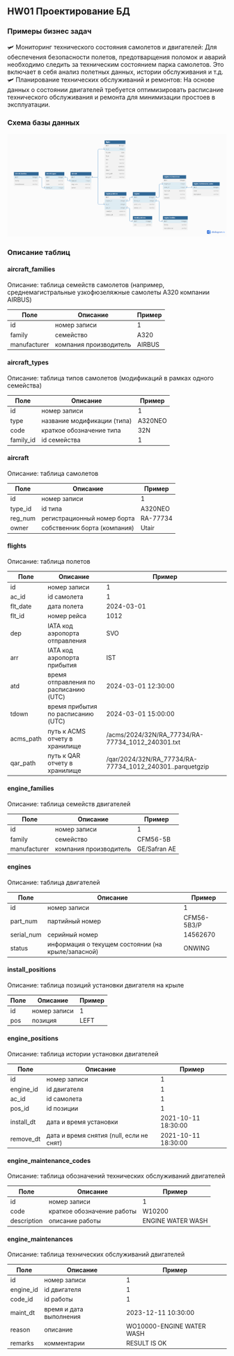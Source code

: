 ## HW01 Проектирование БД

### Примеры бизнес задач
🛩️ Мониторинг технического состояния самолетов и двигателей:
Для обеспечения безопасности полетов, предотварщения поломок и аварий необходимо следить за техническим состоянием парка самолетов. Это включает в себя анализ полетных данных, истории обслуживания и т.д.
🛩️ Планирование технических обслуживаний и ремонтов:
На основе данных о состоянии двигателей требуется оптимизировать расписание технического обслуживания и ремонта для минимизации простоев в эксплуатации.

### Схема базы данных
![Схема базы данных](hw01/images/db.png)

### Описание таблиц
#### aircraft_families
Описание: таблица семейств самолетов (например, среднемагистральные узкофюзеляжные самолеты A320 компании AIRBUS)

| Поле         | Описание               | Пример |
|--------------|------------------------|--------|
| id           | номер записи           | 1      |
| family       | семейство              | A320   |
| manufacturer | компания производитель | AIRBUS |

#### aircraft_types
Описание: таблица типов самолетов (модификаций в рамках одного семейства)

| Поле      | Описание                    | Пример  |
|-----------|-----------------------------|---------|
| id        | номер записи                | 1       |
| type      | название модификации (типа) | A320NEO |
| code      | краткое обозначение типа    | 32N     |
| family_id | id семейства                | 1       |

#### aircraft
Описание: таблица самолетов

| Поле    | Описание                     | Пример   |
|---------|------------------------------|----------|
| id      | номер записи                 | 1        |
| type_id | id типа                      | A320NEO  |
| reg_num | регистрационный номер борта  | RA-77734 |
| owner   | собственник борта (компания) | Utair    |

#### flights
Описание: таблица полетов

| Поле      | Описание                              | Пример                                                   |
|-----------|---------------------------------------|----------------------------------------------------------|
| id        | номер записи                          | 1                                                        |
| ac_id     | id самолета                           | 1                                                        |
| flt_date  | дата полета                           | 2024-03-01                                               |
| flt_id    | номер рейса                           | 1012                                                     |
| dep       | IATA код аэропорта отправления        | SVO                                                      |
| arr       | IATA код аэропорта прибытия           | IST                                                      |
| atd       | время отправления по расписанию (UTC) | 2024-03-01 12:30:00                                      |
| tdown     | время прибытия по расписанию (UTC)    | 2024-03-01 15:00:00                                      |
| acms_path | путь к ACMS отчету в хранилище        | /acms/2024/32N/RA_77734/RA-77734_1012_240301.txt         |
| qar_path  | путь к QAR отчету в хранилище         | /qar/2024/32N/RA_77734/RA-77734_1012_240301..parquetgzip |

#### engine_families
Описание: таблица семейств двигателей

| Поле         | Описание               | Пример       |
|--------------|------------------------|--------------|
| id           | номер записи           | 1            |
| family       | семейство              | CFM56-5B     |
| manufacturer | компания производитель | GE/Safran AE |

#### engines
Описание: таблица двигателей

| Поле       | Описание                                           | Пример      |
|------------|----------------------------------------------------|-------------|
| id         | номер записи                                       | 1           |
| part_num   | партийный номер                                    | CFM56-5B3/P |
| serial_num | серийный номер                                     | 14562670    |
| status     | информация о текущем состоянии (на крыле/запасной) | ONWING      |

#### install_positions
Описание: таблица позиций установки двигателя на крыле

| Поле | Описание     | Пример |
|------|--------------|--------|
| id   | номер записи | 1      |
| pos  | позиция      | LEFT   |

#### engine_positions
Описание: таблица истории установки двигателей

| Поле       | Описание                                 | Пример              |
|------------|------------------------------------------|---------------------|
| id         | номер записи                             | 1                   |
| engine_id  | id двигателя                             | 1                   |
| ac_id      | id самолета                              | 1                   |
| pos_id     | id позиции                               | 1                   |
| install_dt | дата и время установки                   | 2021-10-11 18:30:00 |
| remove_dt  | дата и время снятия (null, если не снят) | 2021-10-11 18:30:00 |

#### engine_maintenance_codes
Описание: таблица обозначений технических обслуживаний двигателей

| Поле        | Описание                   | Пример            |
|-------------|----------------------------|-------------------|
| id          | номер записи               | 1                 |
| code        | краткое обозначение работы | W10200            |
| description | описание работы            | ENGINE WATER WASH |

#### engine_maintenances
Описание: таблица технических обслуживаний двигателей

| Поле      | Описание                | Пример                    |
|-----------|-------------------------|---------------------------|
| id        | номер записи            | 1                         |
| engine_id | id двигателя            | 1                         |
| code_id   | id работы               | 1                         |
| maint_dt  | время и дата выполнения | 2023-12-11 10:30:00       |
| reason    | описание                | WO10000-ENGINE WATER WASH |
| remarks   | комментарии             | RESULT IS OK              |
